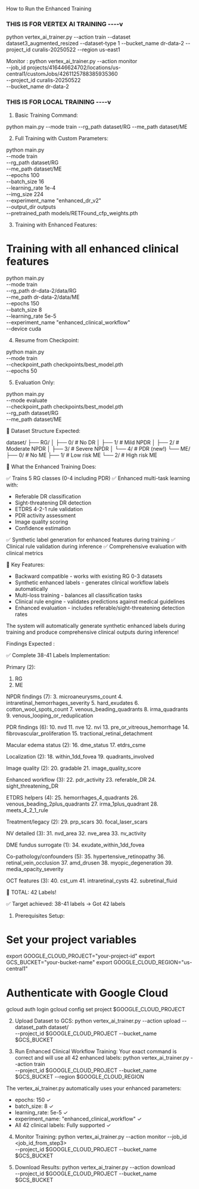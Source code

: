 How to Run the Enhanced Training

### THIS IS FOR VERTEX AI TRAINING ----v
python vertex_ai_trainer.py --action train --dataset dataset3_augmented_resized --dataset-type 1 --bucket_name dr-data-2 --project_id curalis-20250522 --region us-east1

Monitor :
python vertex_ai_trainer.py --action monitor \
      --job_id projects/416446624702/locations/us-central1/customJobs/4261125788385935360 \
      --project_id curalis-20250522 \
      --bucket_name dr-data-2
      
### THIS IS FOR LOCAL TRAINING ----v
  1. Basic Training Command:

  python main.py --mode train --rg_path dataset/RG --me_path dataset/ME

  2. Full Training with Custom Parameters:

  python main.py \
    --mode train \
    --rg_path dataset/RG \
    --me_path dataset/ME \
    --epochs 100 \
    --batch_size 16 \
    --learning_rate 1e-4 \
    --img_size 224 \
    --experiment_name "enhanced_dr_v2" \
    --output_dir outputs \
    --pretrained_path models/RETFound_cfp_weights.pth

  3. Training with Enhanced Features:

  # Training with all enhanced clinical features
  python main.py \
    --mode train \
    --rg_path dr-data-2/data/RG \
    --me_path dr-data-2/data/ME \
    --epochs 150 \
    --batch_size 8 \
    --learning_rate 5e-5 \
    --experiment_name "enhanced_clinical_workflow" \
    --device cuda

  4. Resume from Checkpoint:

  python main.py \
    --mode train \
    --checkpoint_path checkpoints/best_model.pth \
    --epochs 50

  5. Evaluation Only:

  python main.py \
    --mode evaluate \
    --checkpoint_path checkpoints/best_model.pth \
    --rg_path dataset/RG \
    --me_path dataset/ME

  📁 Dataset Structure Expected:

  dataset/
  ├── RG/
  │   ├── 0/  # No DR
  │   ├── 1/  # Mild NPDR
  │   ├── 2/  # Moderate NPDR
  │   ├── 3/  # Severe NPDR
  │   └── 4/  # PDR (new!)
  └── ME/
      ├── 0/  # No ME
      ├── 1/  # Low risk ME
      └── 2/  # High risk ME

  🎯 What the Enhanced Training Does:

  ✅ Trains 5 RG classes (0-4 including PDR)
  ✅ Enhanced multi-task learning with:
  - Referable DR classification
  - Sight-threatening DR detection
  - ETDRS 4-2-1 rule validation
  - PDR activity assessment
  - Image quality scoring
  - Confidence estimation

  ✅ Synthetic label generation for enhanced features during training
  ✅ Clinical rule validation during inference
  ✅ Comprehensive evaluation with clinical metrics

  🔧 Key Features:

  - Backward compatible - works with existing RG 0-3 datasets
  - Synthetic enhanced labels - generates clinical workflow labels automatically
  - Multi-loss training - balances all classification tasks
  - Clinical rule engine - validates predictions against medical guidelines
  - Enhanced evaluation - includes referable/sight-threatening detection rates

  The system will automatically generate synthetic enhanced labels during training and produce
  comprehensive clinical outputs during inference!



  Findings Expected :

  ✅ Complete 38-41 Labels Implementation:

  Primary (2):
  1. RG 
  2. ME 

  NPDR findings (7):
  3. microaneurysms_count 
  4. intraretinal_hemorrhages_severity 
  5. hard_exudates 
  6. cotton_wool_spots_count 
  7. venous_beading_quadrants 
  8. irma_quadrants 
  9. venous_looping_or_reduplication 

  PDR findings (6):
  10. nvd 
  11. nve 
  12. nvi 
  13. pre_or_vitreous_hemorrhage 
  14. fibrovascular_proliferation 
  15. tractional_retinal_detachment 

  Macular edema status (2):
  16. dme_status 
  17. etdrs_csme 

  Localization (2):
  18. within_1dd_fovea 
  19. quadrants_involved 

  Image quality (2):
  20. gradable 
  21. image_quality_score 

  Enhanced workflow (3):
  22. pdr_activity 
  23. referable_DR 
  24. sight_threatening_DR 

  ETDRS helpers (4):
  25. hemorrhages_4_quadrants 
  26. venous_beading_2plus_quadrants 
  27. irma_1plus_quadrant 
  28. meets_4_2_1_rule 

  Treatment/legacy (2):
  29. prp_scars 
  30. focal_laser_scars 

  NV detailed (3):
  31. nvd_area 
  32. nve_area 
  33. nv_activity 

  DME fundus surrogate (1):
  34. exudate_within_1dd_fovea 

  Co-pathology/confounders (5):
  35. hypertensive_retinopathy 
  36. retinal_vein_occlusion 
  37. amd_drusen 
  38. myopic_degeneration 
  39. media_opacity_severity 

  OCT features (3):
  40. cst_um 
  41. intraretinal_cysts 
  42. subretinal_fluid 

  🎯 TOTAL: 42 Labels!

  ✅ Target achieved: 38-41 labels → Got 42 labels


  1. Prerequisites Setup:
  # Set your project variables
  export GOOGLE_CLOUD_PROJECT="your-project-id"
  export GCS_BUCKET="your-bucket-name"
  export GOOGLE_CLOUD_REGION="us-central1"

  # Authenticate with Google Cloud
  gcloud auth login
  gcloud config set project $GOOGLE_CLOUD_PROJECT

  2. Upload Dataset to GCS:
  python vertex_ai_trainer.py --action upload --dataset_path dataset/ \
      --project_id $GOOGLE_CLOUD_PROJECT --bucket_name $GCS_BUCKET

  3. Run Enhanced Clinical Workflow Training:
  Your exact command is correct and will use all 42 enhanced labels:
  python vertex_ai_trainer.py --action train \
      --project_id $GOOGLE_CLOUD_PROJECT --bucket_name $GCS_BUCKET --region $GOOGLE_CLOUD_REGION

  The vertex_ai_trainer.py automatically uses your enhanced parameters:
  - epochs: 150 ✓
  - batch_size: 8 ✓
  - learning_rate: 5e-5 ✓
  - experiment_name: "enhanced_clinical_workflow" ✓
  - All 42 clinical labels: Fully supported ✓

  4. Monitor Training:
  python vertex_ai_trainer.py --action monitor --job_id <job_id_from_step3> \
      --project_id $GOOGLE_CLOUD_PROJECT --bucket_name $GCS_BUCKET

  5. Download Results:
  python vertex_ai_trainer.py --action download \
      --project_id $GOOGLE_CLOUD_PROJECT --bucket_name $GCS_BUCKET